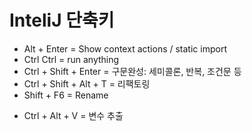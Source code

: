 # InteliJ 단축키
- Alt + Enter = Show context actions / static import
- Ctrl Ctrl = run anything
- Ctrl + Shift + Enter = 구문완성: 세미콜론, 반복, 조건문 등
- Ctrl + Shift + Alt + T = 리팩토링
- Shift + F6 = Rename
+ Ctrl + Alt + V = 변수 추출
<!--stackedit_data:
eyJoaXN0b3J5IjpbLTgyNzU5NzE5MywxODExNzExOTc4XX0=
-->